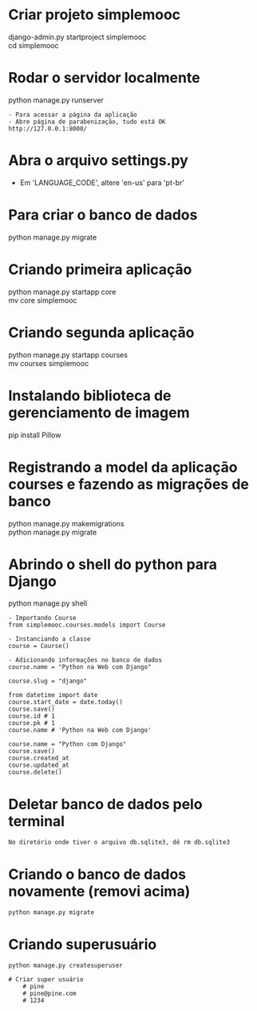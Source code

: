 # Criar projeto simplemooc
django-admin.py startproject simplemooc  
cd simplemooc

# Rodar o servidor localmente
python manage.py runserver

	- Para acessar a página da aplicação
	- Abre página de parabenização, tudo está OK
	http://127.0.0.1:8000/

# Abra o arquivo settings.py
- Em 'LANGUAGE_CODE', altere 'en-us' para 'pt-br'

# Para criar o banco de dados
python manage.py migrate

# Criando primeira aplicação
python manage.py startapp core  
mv core simplemooc

# Criando segunda aplicação
python manage.py startapp courses  
mv courses simplemooc

# Instalando biblioteca de gerenciamento de imagem
pip install Pillow

# Registrando a model da aplicação courses e fazendo as migrações de banco
python manage.py makemigrations  
python manage.py migrate

# Abrindo o shell do python para Django
python manage.py shell

	- Importando Course
	from simplemooc.courses.models import Course

	- Instanciando a classe
	course = Course()

	- Adicionando informações no banco de dados
	course.name = "Python na Web com Django"

	course.slug = "django"

	from datetime import date
	course.start_date = date.today()
	course.save()
	course.id # 1
	course.pk # 1
	course.name # 'Python na Web com Django'

	course.name = "Python com Django"
	course.save()
	course.created_at
	course.updated_at
	course.delete()

# Deletar banco de dados pelo terminal
	No diretório onde tiver o arquivo db.sqlite3, dê rm db.sqlite3

# Criando o banco de dados novamente (removi acima)
	python manage.py migrate

# Criando superusuário
	python manage.py createsuperuser

	# Criar super usuário
		# pine
		# pine@pine.com
		# 1234

